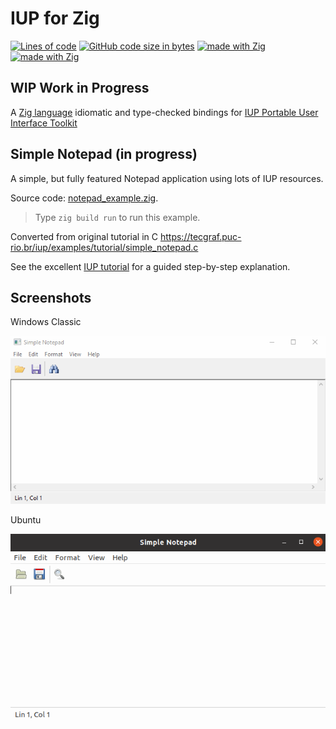 # IUP for Zig
[![Lines of code](https://img.shields.io/tokei/lines/github/batiati/IUPforZig)]()
[![GitHub code size in bytes](https://img.shields.io/github/languages/code-size/batiati/IUPforZig)]()
[![made with Zig](https://img.shields.io/badge/made%20with%20%E2%9D%A4%20-Zig-orange)]()
[![made with Zig](https://img.shields.io/badge/unlicensed-public%20domain-brightgreen)]()

## WIP Work in Progress

A [Zig language](https://ziglang.org/) idiomatic and type-checked bindings for [IUP Portable User Interface Toolkit](https://tecgraf.puc-rio.br/iup/)

## Simple Notepad (in progress)

A simple, but fully featured Notepad application using lots of IUP resources.

Source code: [notepad_example.zig](../src/notepad_example.zig).

> Type `zig build run` to run this example.

Converted from original tutorial in C
https://tecgraf.puc-rio.br/iup/examples/tutorial/simple_notepad.c

See the excellent [IUP tutorial](https://tecgraf.puc-rio.br/iup/en/tutorial/tutorial3.html) for a guided step-by-step explanation.

## Screenshots

Windows Classic

![Simple Notepad Windows](SimpleNotepadWindows.gif)

Ubuntu

![Simple Notepad Ubuntu](SimpleNotepadUbuntu.gif)
